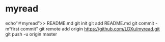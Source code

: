 # myread

echo“＃myread”>> README.md 
git init 
git add README.md 
git commit -m“first commit” 
git remote add origin https://github.com/LDXu/myread.git
 git push -u origin master
